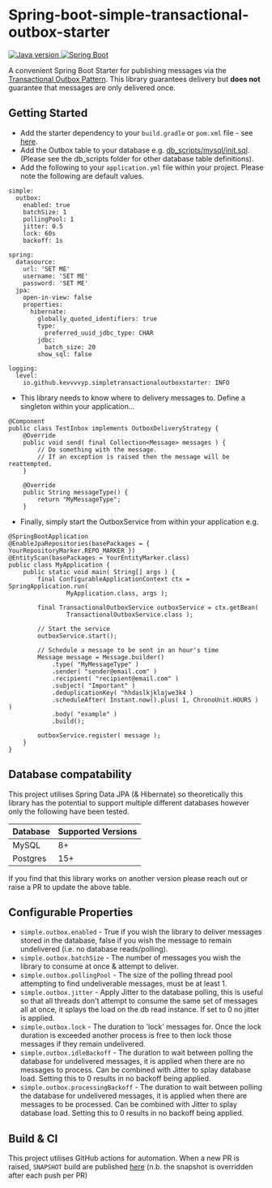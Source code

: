 # Spring-boot-simple-transactional-outbox-starter
  <!-- Java version -->
  <a href="https://img.shields.io/badge/Java-21-blue.svg?logo=Java">
    <img src="https://img.shields.io/badge/Java-21-blue.svg?logo=Java"
      alt="Java version" />
  </a>
  <!-- Spring Boot -->
  <a href="https://github.com/spring-projects/spring-boot/releases">
    <img src="https://img.shields.io/badge/SpringBoot-3.2.x-blue.svg?logo=Spring"
      alt="Spring Boot" />
  </a>

A convenient Spring Boot Starter for publishing messages via the [Transactional Outbox Pattern](https://microservices.io/patterns/data/transactional-outbox.html). This library guarantees delivery but **does not** guarantee that messages are only delivered once.

## Getting Started
* Add the starter dependency to your `build.gradle` or `pom.xml` file - see [here](https://mvnrepository.com/artifact/io.github.kevvvvyp/spring-boot-simple-transactional-outbox-starter/).
* Add the Outbox table to your database e.g. [db_scripts/mysql/init.sql](db_scripts/mysql/init.sql). (Please see the db_scripts folder for other database table definitions).
* Add the following to your `application.yml` file within your project. Please note the following are default values.
```
simple:
  outbox:
    enabled: true
    batchSize: 1
    pollingPool: 1
    jitter: 0.5
    lock: 60s
    backoff: 1s

spring:
  datasource:
    url: 'SET ME'
    username: 'SET ME'
    password: 'SET ME'
  jpa:
    open-in-view: false
    properties:
      hibernate:
        globally_quoted_identifiers: true
        type:
          preferred_uuid_jdbc_type: CHAR
        jdbc:
          batch_size: 20
        show_sql: false

logging:
  level:
    io.github.kevvvvyp.simpletransactionaloutboxstarter: INFO

```
* This library needs to know where to delivery messages to. Define a singleton within your application...
```
@Component
public class TestInbox implements OutboxDeliveryStrategy {
	@Override
	public void send( final Collection<Message> messages ) {
		// Do something with the message. 
		// If an exception is raised then the message will be reattempted.
	}

	@Override
	public String messageType() {
		return "MyMessageType";
	}
```
* Finally, simply start the OutboxService from within your application e.g.
```
@SpringBootApplication
@EnableJpaRepositories(basePackages = { YourRepositoryMarker.REPO_MARKER })
@EntityScan(basePackages = YourEntityMarker.class)
public class MyApplication {
	public static void main( String[] args ) {
		final ConfigurableApplicationContext ctx = SpringApplication.run(
				MyApplication.class, args );

		final TransactionalOutboxService outboxService = ctx.getBean(
				TransactionalOutboxService.class );
		
		// Start the service
		outboxService.start();
		
		// Schedule a message to be sent in an hour's time
		Message message = Message.builder()
 		    .type( "MyMessageType" )
 		    .sender( "sender@email.com" )
 		    .recipient( "recipient@email.com" )
 		    .subject( "Important" )
 		    .deduplicationKey( "hhdaslkjklajwe3k4 )
 		    .scheduleAfter( Instant.now().plus( 1, ChronoUnit.HOURS ) )
 		    .body( "example" )
 		    .build();
 		    
		outboxService.register( message );
	}
}
```

## Database compatability 
This project utilises Spring Data JPA (& Hibernate) so theoretically this library has the potential to support multiple different databases however only the following have been tested. 

| Database | Supported Versions |
|----------|--------------------|
| MySQL    | 8+                 |
| Postgres | 15+                |

If you find that this library works on another version please reach out or raise a PR to update the above table.

## Configurable Properties
- `simple.outbox.enabled` - True if you wish the library to deliver messages stored in the database, false if you wish the message to remain undelivered (i.e. no database reads/polling).
- `simple.outbox.batchSize` - The number of messages you wish the library to consume at once & attempt to deliver.
- `simple.outbox.pollingPool` - The size of the polling thread pool attempting to find undeliverable messages, must be at least 1.
- `simple.outbox.jitter` - Apply Jitter to the database polling, this is useful so that all threads don't attempt to consume the same set of messages all at once, it splays the load on the db read instance. If set to 0 no jitter is applied.
- `simple.outbox.lock` - The duration to 'lock' messages for. Once the lock duration is exceeded another process is free to then lock those messages if they remain undelivered.
- `simple.outbox.idleBackoff` - The duration to wait between polling the database for undelivered messages, it is applied when there are no messages to process. Can be combined with Jitter to splay database load. Setting this to 0 results in no backoff being applied.
- `simple.outbox.processingBackoff` - The duration to wait between polling the database for undelivered messages, it is applied when there are messages to be processed. Can be combined with Jitter to splay database load. Setting this to 0 results in no backoff being applied.

## Build & CI
This project utilises GitHub actions for automation.
When a new PR is raised, `SNAPSHOT` build are published [here](https://s01.oss.sonatype.org/#view-repositories;snapshots~browsestorage~io/github/kevvvvyp/spring-boot-simple-transactional-outbox-starter) (n.b. the snapshot is overridden after each push per PR)
